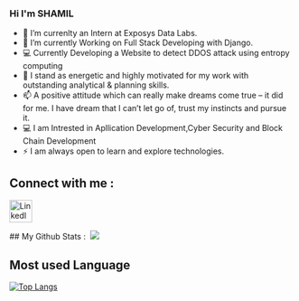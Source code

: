 ### Hi I'm SHAMIL

- 🔭 I’m currenlty an Intern at Exposys Data Labs.
- 🌱 I’m currently Working on Full Stack Developing with Django.
- 💻 Currently Developing a Website to detect DDOS attack using entropy computing
- 💬 I stand as energetic and highly motivated for my work with outstanding analytical & planning skills.
- 📫 A positive attitude which can really make dreams come true – it did for me. I have dream that I can’t let go of, trust my instincts and pursue it.
- 💻 I am Intrested in Apllication Development,Cyber Security and Block Chain Development
- ⚡ I am always open to learn and explore technologies. 

## Connect with me :

<p align="left">
<a href=https://www.linkedin.com/in/shamil-t target="blank"><img align="center" src="https://image.flaticon.com/icons/png/512/174/174857.png" alt="LinkedIn" height="40" width="40" /></a>
</p>
## My Github Stats :
<img />
<img src="https://github-readme-stats.vercel.app/api?username=shamil-t&&show_icons=true&title_color=ffffff&icon_color=bb2acf&text_color=fff&bg_color=000" />

## Most used Language
[![Top Langs](https://github-readme-stats.vercel.app/api/top-langs/?username=shamil-t&langs_count=8)](https://github.com/shamil-t/README.md)

